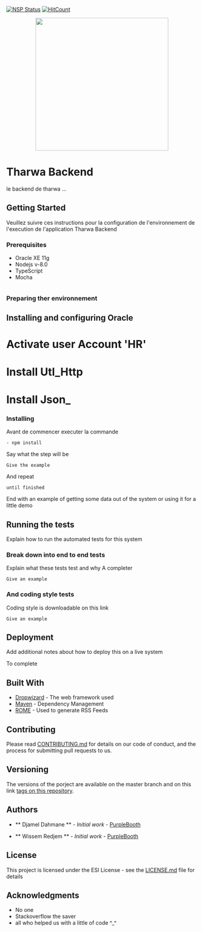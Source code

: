 [![NSP Status](https://nodesecurity.io/orgs/projet2cs/projects/e32cf98f-7f9c-4ffa-a4e0-35b3c5fe49ba/badge)](https://nodesecurity.io/orgs/projet2cs/projects/e32cf98f-7f9c-4ffa-a4e0-35b3c5fe49ba) [![HitCount](http://hits.dwyl.io/transdz/Backend.svg)](http://hits.dwyl.io/transdz/Backend)


<p align="center">
  <img src="https://encrypted-tbn0.gstatic.com/images?q=tbn:ANd9GcTlkvKhwxUFNIIL2t9UI8HX8EJgC7SDEw9EsDSDAXw_rl_Szp3Fpg" width="350"/>
</p>

# Tharwa Backend

le backend de tharwa ...

## Getting Started

Veuillez suivre ces instructions pour la configuration de l'environnement de l'execution de l'application Tharwa Backend 


### Prerequisites
  - Oracle XE 11g
  - Nodejs v-8.0 
  - TypeScript 
  - Mocha 
  

```
```

### Preparing ther environnement 

## Installing and configuring Oracle 

# Activate user Account 'HR' 

# Install Utl_Http 


# Install Json_





### Installing

Avant de commencer executer la commande 

    - npm install 


Say what the step will be

```
Give the example
```

And repeat

```
until finished
```

End with an example of getting some data out of the system or using it for a little demo



## Running the tests

Explain how to run the automated tests for this system

### Break down into end to end tests

Explain what these tests test and why
A completer

```
Give an example
```

### And coding style tests

Coding style is downloadable on this link 

```
Give an example
```

## Deployment

Add additional notes about how to deploy this on a live system

To complete

## Built With

* [Dropwizard](http://www.dropwizard.io/1.0.2/docs/) - The web framework used
* [Maven](https://maven.apache.org/) - Dependency Management
* [ROME](https://rometools.github.io/rome/) - Used to generate RSS Feeds

## Contributing

Please read [CONTRIBUTING.md](https://gist.github.com/PurpleBooth/b24679402957c63ec426) for details on our code of conduct, and the process for submitting pull requests to us.

## Versioning

The versions of the porject are available on the master branch and on this link [tags on this repository](https://github.com/your/project/tags). 

## Authors

* ** Djamel Dahmane ** - *Initial work* - [PurpleBooth](https://github.com/transdz)

* ** Wissem Redjem  ** - *Initial work* - [PurpleBooth](https://github.com/rdjWiss)



## License

This project is licensed under the ESI License - see the [LICENSE.md](LICENSE.md) file for details

## Acknowledgments

* No one 
* Stackoverflow the saver 
* all who helped us with a little of code ^_^ 
